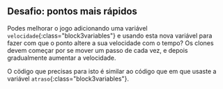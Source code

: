 ## Desafio: pontos mais rápidos

Podes melhorar o jogo adicionando uma variável `velocidade`{:class="block3variables"} e usando esta nova variável para fazer com que o ponto altere a sua velocidade com o tempo? Os clones devem começar por se mover um passo de cada vez, e depois gradualmente aumentar a velocidade.

O cödigo que precisas para isto é similar ao código que em que usaste a variável `atraso`{:class="block3variables"}.